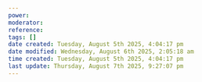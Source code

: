```yaml
---
power: 
moderator:
reference:
tags: []
date created: Tuesday, August 5th 2025, 4:04:17 pm
date modified: Wednesday, August 6th 2025, 2:05:18 am
time created: Tuesday, August 5th 2025, 4:04:17 pm
last update: Thursday, August 7th 2025, 9:27:07 pm
---
```

